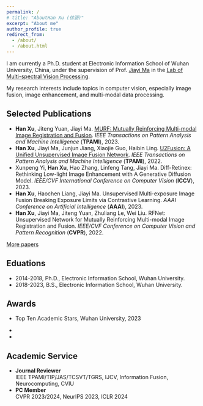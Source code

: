 ```yaml
---
permalink: /
# title: "AboutHan Xu (徐涵)"
excerpt: "About me"
author_profile: true
redirect_from: 
  - /about/
  - /about.html
---
```


I am currently a Ph.D. student at Electronic Information School of Wuhan University, China, under the supervision of Prof. [Jiayi Ma](http://mvp.whu.edu.cn/jiayima/) in the [Lab of Multi-spectral Vision Processing](http://mvp.whu.edu.cn/).

My research interests include topics in computer vision, especially image fusion, image enhancement, and multi-modal data processing.

## Selected Publications
* **Han Xu**, Jiteng Yuan, Jiayi Ma. <a href="papers/TPAMI_MURF.pdf" target="_blank">MURF: Mutually Reinforcing Multi-modal Image Registration and Fusion</a>. *IEEE Transactions on Pattern Analysis and Machine Intelligence* (**TPAMI**), 2023.
* **Han Xu**, Jiayi Ma, Junjun Jiang, Xiaojie Guo, Haibin Ling. <a href="papers/TPAMI_U2Fusion.pdf" target="_blank">U2Fusion: A Unified Unsupervised Image Fusion Network</a>. *IEEE Transactions on Pattern Analysis and Machine Intelligence* (**TPAMI**), 2022.
* Xunpeng Yi, **Han Xu**, Hao Zhang, Linfeng Tang, Jiayi Ma. Diff-Retinex: Rethinking Low-light Image Enhancement with A Generative Diffusion Model. *IEEE/CVF International Conference on Computer Vision* (**ICCV**), 2023.
* **Han Xu**, Haochen Liang, Jiayi Ma. Unsupervised Multi-exposure Image Fusion Breaking Exposure Limits via Contrastive Learning. *AAAI Conference on Artificial Intelligence* (**AAAI**), 2023.
* **Han Xu**, Jiayi Ma, Jiteng Yuan, Zhuliang Le, Wei Liu. RFNet: Unsupervised Network for Mutually Reinforcing Multi-modal Image Registration and Fusion. *IEEE/CVF Conference on Computer Vision and Pattern Recognition* (**CVPR**), 2022.

[More papers](https://hanna-xu.github.io/publications/)

## Eduations
* 2014-2018, Ph.D., Electronic Information School, Wuhan University.
* 2018-2023, B.S., Electronic Information School, Wuhan University.

## Awards
* Top Ten Academic Stars, Wuhan University, 2023
* 

* 
## Academic Service
* **Journal Reviewer**<br>
IEEE TPAMI/TIP/JAS/TCSVT/TGRS, IJCV, Information Fusion, Neurocomputing, CVIU
* **PC Member**<br>
CVPR 2023/2024, NeurIPS 2023, ICLR 2024




